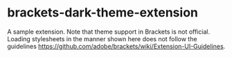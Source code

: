 brackets-dark-theme-extension
=============================

A sample extension. Note that theme support in Brackets is not official. Loading stylesheets in the manner shown here does not follow the guidelines https://github.com/adobe/brackets/wiki/Extension-UI-Guidelines.